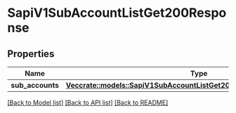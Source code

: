 # SapiV1SubAccountListGet200Response

## Properties

Name | Type | Description | Notes
------------ | ------------- | ------------- | -------------
**sub_accounts** | [**Vec<crate::models::SapiV1SubAccountListGet200ResponseSubAccountsInner>**](_sapi_v1_sub_account_list_get_200_response_subAccounts_inner.md) |  | 

[[Back to Model list]](../README.md#documentation-for-models) [[Back to API list]](../README.md#documentation-for-api-endpoints) [[Back to README]](../README.md)


